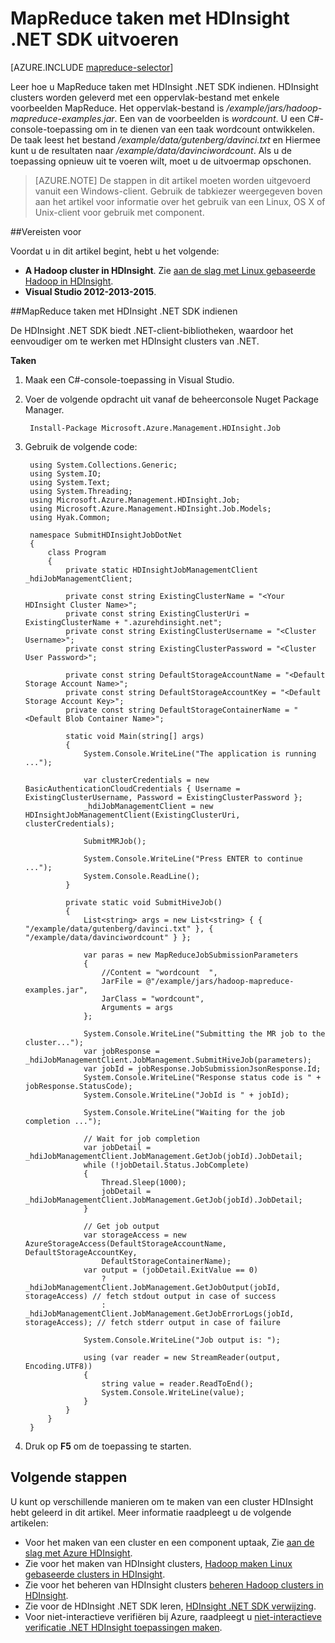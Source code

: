 <properties
    pageTitle="MapReduce taken met HDInsight .NET SDK | Microsoft Azure"
    description="Leer hoe u MapReduce taken met Azure HDInsight Hadoop HDInsight .NET SDK gebruiken."
    editor="cgronlun"
    manager="jhubbard"
    services="hdinsight"
    documentationCenter=""
    tags="azure-portal"
    authors="mumian"/>

<tags
    ms.service="hdinsight"
    ms.workload="big-data"
    ms.tgt_pltfrm="na"
    ms.devlang="na"
    ms.topic="article"
   ms.date="10/28/2016"
    ms.author="jgao"/>

# <a name="run-mapreduce-jobs-using-hdinsight-net-sdk"></a>MapReduce taken met HDInsight .NET SDK uitvoeren

[AZURE.INCLUDE [mapreduce-selector](../../includes/hdinsight-selector-use-mapreduce.md)]

Leer hoe u MapReduce taken met HDInsight .NET SDK indienen. HDInsight clusters worden geleverd met een oppervlak-bestand met enkele voorbeelden MapReduce. Het oppervlak-bestand is */example/jars/hadoop-mapreduce-examples.jar*.  Een van de voorbeelden is *wordcount*. U een C#-console-toepassing om in te dienen van een taak wordcount ontwikkelen.  De taak leest het bestand */example/data/gutenberg/davinci.txt* en Hiermee kunt u de resultaten naar */example/data/davinciwordcount*.  Als u de toepassing opnieuw uit te voeren wilt, moet u de uitvoermap opschonen.

> [AZURE.NOTE] De stappen in dit artikel moeten worden uitgevoerd vanuit een Windows-client. Gebruik de tabkiezer weergegeven boven aan het artikel voor informatie over het gebruik van een Linux, OS X of Unix-client voor gebruik met component.

##<a name="prerequisites"></a>Vereisten voor

Voordat u in dit artikel begint, hebt u het volgende:

- **A Hadoop cluster in HDInsight**. Zie [aan de slag met Linux gebaseerde Hadoop in HDInsight](hdinsight-use-sqoop.md#create-cluster-and-sql-database).
- **Visual Studio 2012-2013-2015**.

##<a name="submit-mapreduce-jobs-using-hdinsight-net-sdk"></a>MapReduce taken met HDInsight .NET SDK indienen

De HDInsight .NET SDK biedt .NET-client-bibliotheken, waardoor het eenvoudiger om te werken met HDInsight clusters van .NET. 

**Taken**

1. Maak een C#-console-toepassing in Visual Studio.
2. Voer de volgende opdracht uit vanaf de beheerconsole Nuget Package Manager.

        Install-Package Microsoft.Azure.Management.HDInsight.Job

2. Gebruik de volgende code:

        using System.Collections.Generic;
        using System.IO;
        using System.Text;
        using System.Threading;
        using Microsoft.Azure.Management.HDInsight.Job;
        using Microsoft.Azure.Management.HDInsight.Job.Models;
        using Hyak.Common;

        namespace SubmitHDInsightJobDotNet
        {
            class Program
            {
                private static HDInsightJobManagementClient _hdiJobManagementClient;

                private const string ExistingClusterName = "<Your HDInsight Cluster Name>";
                private const string ExistingClusterUri = ExistingClusterName + ".azurehdinsight.net";
                private const string ExistingClusterUsername = "<Cluster Username>";
                private const string ExistingClusterPassword = "<Cluster User Password>";

                private const string DefaultStorageAccountName = "<Default Storage Account Name>";
                private const string DefaultStorageAccountKey = "<Default Storage Account Key>";
                private const string DefaultStorageContainerName = "<Default Blob Container Name>";

                static void Main(string[] args)
                {
                    System.Console.WriteLine("The application is running ...");

                    var clusterCredentials = new BasicAuthenticationCloudCredentials { Username = ExistingClusterUsername, Password = ExistingClusterPassword };
                    _hdiJobManagementClient = new HDInsightJobManagementClient(ExistingClusterUri, clusterCredentials);

                    SubmitMRJob();

                    System.Console.WriteLine("Press ENTER to continue ...");
                    System.Console.ReadLine();
                }

                private static void SubmitHiveJob()
                {
                    List<string> args = new List<string> { { "/example/data/gutenberg/davinci.txt" }, { "/example/data/davinciwordcount" } };

                    var paras = new MapReduceJobSubmissionParameters
                    {
                        //Content = "wordcount  ",
                        JarFile = @"/example/jars/hadoop-mapreduce-examples.jar",
                        JarClass = "wordcount",
                        Arguments = args
                    };

                    System.Console.WriteLine("Submitting the MR job to the cluster...");
                    var jobResponse = _hdiJobManagementClient.JobManagement.SubmitHiveJob(parameters);
                    var jobId = jobResponse.JobSubmissionJsonResponse.Id;
                    System.Console.WriteLine("Response status code is " + jobResponse.StatusCode);
                    System.Console.WriteLine("JobId is " + jobId);

                    System.Console.WriteLine("Waiting for the job completion ...");

                    // Wait for job completion
                    var jobDetail = _hdiJobManagementClient.JobManagement.GetJob(jobId).JobDetail;
                    while (!jobDetail.Status.JobComplete)
                    {
                        Thread.Sleep(1000);
                        jobDetail = _hdiJobManagementClient.JobManagement.GetJob(jobId).JobDetail;
                    }

                    // Get job output
                    var storageAccess = new AzureStorageAccess(DefaultStorageAccountName, DefaultStorageAccountKey,
                        DefaultStorageContainerName);
                    var output = (jobDetail.ExitValue == 0)
                        ? _hdiJobManagementClient.JobManagement.GetJobOutput(jobId, storageAccess) // fetch stdout output in case of success
                        : _hdiJobManagementClient.JobManagement.GetJobErrorLogs(jobId, storageAccess); // fetch stderr output in case of failure

                    System.Console.WriteLine("Job output is: ");

                    using (var reader = new StreamReader(output, Encoding.UTF8))
                    {
                        string value = reader.ReadToEnd();
                        System.Console.WriteLine(value);
                    }
                }
            }
        }

5. Druk op **F5** om de toepassing te starten.


## <a name="next-steps"></a>Volgende stappen

U kunt op verschillende manieren om te maken van een cluster HDInsight hebt geleerd in dit artikel. Meer informatie raadpleegt u de volgende artikelen:

- Voor het maken van een cluster en een component uptaak, Zie [aan de slag met Azure HDInsight](hdinsight-hadoop-linux-tutorial-get-started.md).
- Zie voor het maken van HDInsight clusters, [Hadoop maken Linux gebaseerde clusters in HDInsight](hdinsight-hadoop-provision-linux-clusters.md).
- Zie voor het beheren van HDInsight clusters [beheren Hadoop clusters in HDInsight](hdinsight-administer-use-management-portal.md).
- Zie voor de HDInsight .NET SDK leren, [HDInsight .NET SDK verwijzing](https://msdn.microsoft.com/library/mt271028.aspx).
- Voor niet-interactieve verifiëren bij Azure, raadpleegt u [niet-interactieve verificatie .NET HDInsight toepassingen maken](hdinsight-create-non-interactive-authentication-dotnet-applications.md).




